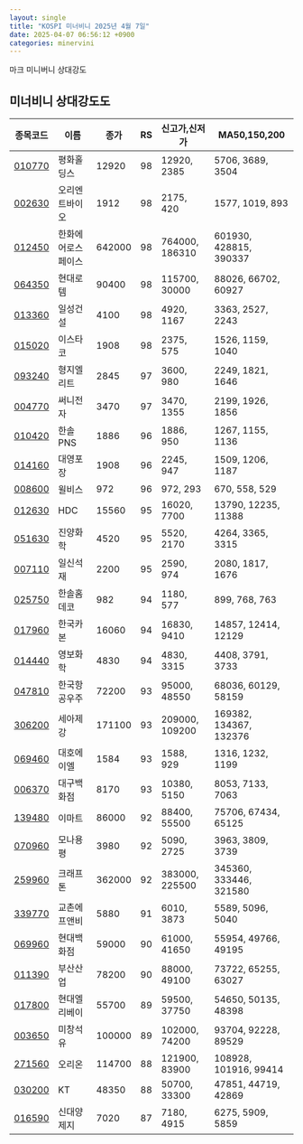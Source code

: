 ```yaml
---
layout: single
title: "KOSPI 미너비니 2025년 4월 7일"
date: 2025-04-07 06:56:12 +0900
categories: minervini
---
```

마크 미니버니 상대강도

## 미너비니 상대강도도

|종목코드|이름|종가|RS|신고가,신저가|MA50,150,200|
|------|---|---|--|---------|------------|
|[010770](https://finance.daum.net/quotes/A010770)|평화홀딩스|12920|98|12920, 2385|5706, 3689, 3504|
|[002630](https://finance.daum.net/quotes/A002630)|오리엔트바이오|1912|98|2175, 420|1577, 1019, 893|
|[012450](https://finance.daum.net/quotes/A012450)|한화에어로스페이스|642000|98|764000, 186310|601930, 428815, 390337|
|[064350](https://finance.daum.net/quotes/A064350)|현대로템|90400|98|115700, 30000|88026, 66702, 60927|
|[013360](https://finance.daum.net/quotes/A013360)|일성건설|4100|98|4920, 1167|3363, 2527, 2243|
|[015020](https://finance.daum.net/quotes/A015020)|이스타코|1908|98|2375, 575|1526, 1159, 1040|
|[093240](https://finance.daum.net/quotes/A093240)|형지엘리트|2845|97|3600, 980|2249, 1821, 1646|
|[004770](https://finance.daum.net/quotes/A004770)|써니전자|3470|97|3470, 1355|2199, 1926, 1856|
|[010420](https://finance.daum.net/quotes/A010420)|한솔PNS|1886|96|1886, 950|1267, 1155, 1136|
|[014160](https://finance.daum.net/quotes/A014160)|대영포장|1908|96|2245, 947|1509, 1206, 1187|
|[008600](https://finance.daum.net/quotes/A008600)|윌비스|972|96|972, 293|670, 558, 529|
|[012630](https://finance.daum.net/quotes/A012630)|HDC|15560|95|16020, 7700|13790, 12235, 11388|
|[051630](https://finance.daum.net/quotes/A051630)|진양화학|4520|95|5520, 2170|4264, 3365, 3315|
|[007110](https://finance.daum.net/quotes/A007110)|일신석재|2200|95|2590, 974|2080, 1817, 1676|
|[025750](https://finance.daum.net/quotes/A025750)|한솔홈데코|982|94|1180, 577|899, 768, 763|
|[017960](https://finance.daum.net/quotes/A017960)|한국카본|16060|94|16830, 9410|14857, 12414, 12129|
|[014440](https://finance.daum.net/quotes/A014440)|영보화학|4830|94|4830, 3315|4408, 3791, 3733|
|[047810](https://finance.daum.net/quotes/A047810)|한국항공우주|72200|93|95000, 48550|68036, 60129, 58159|
|[306200](https://finance.daum.net/quotes/A306200)|세아제강|171100|93|209000, 109200|169382, 134367, 132376|
|[069460](https://finance.daum.net/quotes/A069460)|대호에이엘|1584|93|1588, 929|1316, 1232, 1199|
|[006370](https://finance.daum.net/quotes/A006370)|대구백화점|8170|93|10380, 5150|8053, 7133, 7063|
|[139480](https://finance.daum.net/quotes/A139480)|이마트|86000|92|88400, 55500|75706, 67434, 65125|
|[070960](https://finance.daum.net/quotes/A070960)|모나용평|3980|92|5090, 2725|3963, 3809, 3739|
|[259960](https://finance.daum.net/quotes/A259960)|크래프톤|362000|92|383000, 225500|345360, 333446, 321580|
|[339770](https://finance.daum.net/quotes/A339770)|교촌에프앤비|5880|91|6010, 3873|5589, 5096, 5040|
|[069960](https://finance.daum.net/quotes/A069960)|현대백화점|59000|90|61000, 41650|55954, 49766, 49195|
|[011390](https://finance.daum.net/quotes/A011390)|부산산업|78200|90|88000, 49100|73722, 65255, 63027|
|[017800](https://finance.daum.net/quotes/A017800)|현대엘리베이|55700|89|59500, 37750|54650, 50135, 48398|
|[003650](https://finance.daum.net/quotes/A003650)|미창석유|100000|89|102000, 74200|93704, 92228, 89529|
|[271560](https://finance.daum.net/quotes/A271560)|오리온|114700|88|121900, 83900|108928, 101916, 99414|
|[030200](https://finance.daum.net/quotes/A030200)|KT|48350|88|50700, 33300|47851, 44719, 42869|
|[016590](https://finance.daum.net/quotes/A016590)|신대양제지|7020|87|7180, 4915|6275, 5909, 5859|



